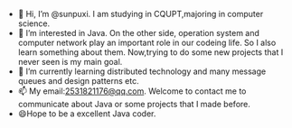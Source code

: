 - 👋 Hi, I’m @sunpuxi. I am studying in CQUPT,majoring in computer science. 
- 👀 I’m interested in Java. On the other side, operation system and computer network play an important role in our codeing life. So I also learn something about them.
     Now,trying to do some new projects that I never seen is my main goal.
- 🌱 I’m currently learning distributed technology and many message queues and design patterns etc. 
- 📫 My email:2531821176@qq.com. Welcome to contact me to communicate about Java or some projects that I made before.
- 😄Hope to be a excellent Java coder.

<!---
sunpuxi/sunpuxi is a ✨ special ✨ repository because its `README.md` (this file) appears on your GitHub profile.
You can click the Preview link to take a look at your changes.
--->
